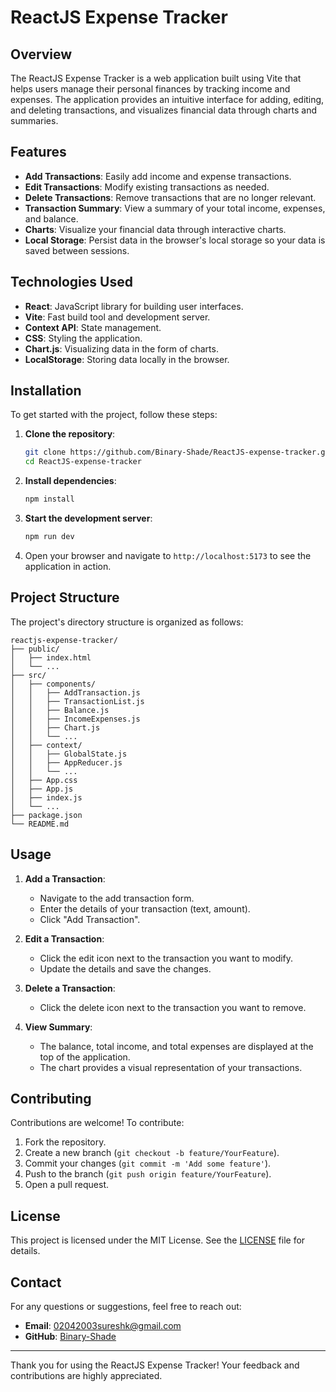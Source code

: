 # ReactJS Expense Tracker

## Overview
The ReactJS Expense Tracker is a web application built using Vite that helps users manage their personal finances by tracking income and expenses. The application provides an intuitive interface for adding, editing, and deleting transactions, and visualizes financial data through charts and summaries.

## Features
- **Add Transactions**: Easily add income and expense transactions.
- **Edit Transactions**: Modify existing transactions as needed.
- **Delete Transactions**: Remove transactions that are no longer relevant.
- **Transaction Summary**: View a summary of your total income, expenses, and balance.
- **Charts**: Visualize your financial data through interactive charts.
- **Local Storage**: Persist data in the browser's local storage so your data is saved between sessions.

## Technologies Used
- **React**: JavaScript library for building user interfaces.
- **Vite**: Fast build tool and development server.
- **Context API**: State management.
- **CSS**: Styling the application.
- **Chart.js**: Visualizing data in the form of charts.
- **LocalStorage**: Storing data locally in the browser.

## Installation
To get started with the project, follow these steps:

1. **Clone the repository**:
   ```sh
   git clone https://github.com/Binary-Shade/ReactJS-expense-tracker.git
   cd ReactJS-expense-tracker
   ```

2. **Install dependencies**:
   ```sh
   npm install
   ```

3. **Start the development server**:
   ```sh
   npm run dev
   ```

4. Open your browser and navigate to `http://localhost:5173` to see the application in action.

## Project Structure
The project's directory structure is organized as follows:
```
reactjs-expense-tracker/
├── public/
│   ├── index.html
│   └── ...
├── src/
│   ├── components/
│   │   ├── AddTransaction.js
│   │   ├── TransactionList.js
│   │   ├── Balance.js
│   │   ├── IncomeExpenses.js
│   │   ├── Chart.js
│   │   └── ...
│   ├── context/
│   │   ├── GlobalState.js
│   │   ├── AppReducer.js
│   │   └── ...
│   ├── App.css
│   ├── App.js
│   ├── index.js
│   └── ...
├── package.json
└── README.md
```

## Usage
1. **Add a Transaction**:
   - Navigate to the add transaction form.
   - Enter the details of your transaction (text, amount).
   - Click "Add Transaction".

2. **Edit a Transaction**:
   - Click the edit icon next to the transaction you want to modify.
   - Update the details and save the changes.

3. **Delete a Transaction**:
   - Click the delete icon next to the transaction you want to remove.

4. **View Summary**:
   - The balance, total income, and total expenses are displayed at the top of the application.
   - The chart provides a visual representation of your transactions.

## Contributing
Contributions are welcome! To contribute:

1. Fork the repository.
2. Create a new branch (`git checkout -b feature/YourFeature`).
3. Commit your changes (`git commit -m 'Add some feature'`).
4. Push to the branch (`git push origin feature/YourFeature`).
5. Open a pull request.

## License
This project is licensed under the MIT License. See the [LICENSE](LICENSE) file for details.

## Contact
For any questions or suggestions, feel free to reach out:

- **Email**: 02042003sureshk@gmail.com
- **GitHub**: [Binary-Shade](https://github.com/Binary-Shade)

---

Thank you for using the ReactJS Expense Tracker! Your feedback and contributions are highly appreciated.